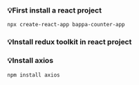 ### 💡First install a react project
    npx create-react-app bappa-counter-app
### 💡Install redux toolkit in react project
    
### 💡Install axios 
    npm install axios